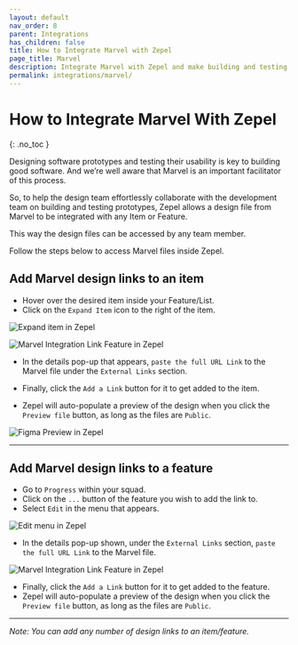 ```yaml
---
layout: default
nav_order: 8
parent: Integrations
has_children: false
title: How to Integrate Marvel with Zepel
page_title: Marvel
description: Integrate Marvel with Zepel and make building and testing prototypes effortless.
permalink: integrations/marvel/
---
```

# How to Integrate Marvel With Zepel
{: .no_toc }

Designing software prototypes and testing their usability is key to building good software. And we’re well aware that Marvel is an important facilitator of this process. 


So, to help the design team effortlessly collaborate with the development team on building and testing prototypes, Zepel allows a design file from Marvel to be integrated with any Item or Feature. 

This way the design files can be accessed by any team member.

Follow the steps below to access Marvel files inside Zepel.


## **Add Marvel design links to an item**

* Hover over the desired item inside your Feature/List.
* Click on the `Expand Item` icon to the right of the item.

![Expand item in Zepel](/guide/assets/uploads/expand-item.png)

![Marvel Integration Link Feature in Zepel](/guide/assets/uploads/zepel-items-marvel-integration-link.png)

* In the details pop-up that appears, `paste the full URL Link` to the Marvel file under the `External Links` section.  

* Finally, click the `Add a Link` button for it to get added to the item.
*  Zepel will auto-populate a preview of the design when you click the `Preview file` button, as long as the files are `Public`.

![Figma Preview in Zepel](/guide/assets/uploads/marvel-design-preview.gif)

---

## **Add Marvel design links to a feature**


* Go to `Progress` within your squad.
* Click on the `...` button of the feature you wish to add the link to.
* Select `Edit` in the menu that appears.

![Edit menu in Zepel](/guide/assets/uploads/zepel-feature-edit.png)

* In the details pop-up shown, under the `External Links` section, `paste the full URL Link` to the Marvel file.

![Marvel Integration Link Feature in Zepel](/guide/assets/uploads/zepel-feature-marvel-integration-link.png)


* Finally, click the `Add a Link` button for it to get added to the feature.
* Zepel will auto-populate a preview of the design when you click the `Preview file` button, as long as the files are `Public`.


---

*Note: You can add any number of design links to an item/feature.*

 